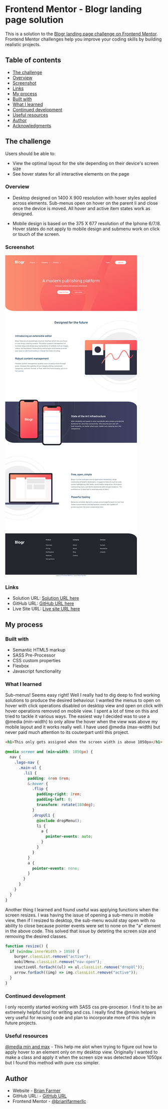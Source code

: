 # Frontend Mentor - Blogr landing page solution

This is a solution to the [Blogr landing page challenge on Frontend Mentor](https://www.frontendmentor.io/challenges/blogr-landing-page-EX2RLAApP). Frontend Mentor challenges help you improve your coding skills by building realistic projects.

## Table of contents

- [The challenge](#the-challenge)
- [Overview](#overview)
- [Screenshot](#screenshot)
- [Links](#links)
- [My process](#my-process)
- [Built with](#built-with)
- [What I learned](#what-i-learned)
- [Continued development](#continued-development)
- [Useful resources](#useful-resources)
- [Author](#author)
- [Acknowledgments](#acknowledgments)

## The challenge

Users should be able to:

- View the optimal layout for the site depending on their device's screen size
- See hover states for all interactive elements on the page

### Overview

- Desktop designed on 1400 X 900 resolution with hover styles applied across elements. Sub-menus open on hover on the parent li and close once the device is moved. All hover and active item states work as designed.

- Mobile design is based on the 375 X 677 resolution of the Iphone 6/7/8. Hover states do not apply to mobile design and submenu work on click or touch of the screen.

### Screenshot

![](./assets/images/desktop.png)

### Links

- Solution URL: [ Solution URL here](https://www.frontendmentor.io/solutions/blogr-landing-page-built-with-html-scss-and-javascript-BXOqqRrdT)
- GitHub URL: [GitHub URL here](https://github.com/brianlfarmerllc/fem_blogr_landing_page)
- Live Site URL: [Live site URL here](https://fem-blogr-landing.netlify.app/)

## My process

### Built with

- Semantic HTML5 markup
- SASS Pre-Processor
- CSS custom properties
- Flexbox
- Javascript functionality

### What I learned

Sub-menus! Seems easy right! Well I really had to dig deep to find working solutions to produce the desired behaviour. I wanted the menus to open on hover with click operations disabled on desktop view and open on click with hover operations removed on mobile view. I spent a lot of time on this and tried to tackle it various ways. The easiest way I decided was to use a @media (min-width) to only allow the hover when the view was above my mobile layout and it works really well. I have used @media (max-width) but never paid much attention to its couterpart until this project.

```html
<h1>This only gets assigned when the screen width is above 1050px</h1>
```

```css
@media screen and (min-width: 1050px) {
  nav {
    .logo-nav {
      .main-ul {
        .li1 {
          padding: 4rem 0rem;
          &:hover {
            .flip {
              padding-right: 1rem;
              padding-left: 0;
              transform: rotate(180deg);
            }
            .dropUl1 {
              @include dropMenu();
              li {
                a {
                  pointer-events: auto;
                }
              }
            }
          }
          a {
            pointer-events: none;
          }
        }
      }
    }
  }
}
```

Another thing I learned and found useful was applying functions when the screen resizes. I was having the issue of opening a sub-menu in mobile view, then if I resized to desktop, the sub-menu would stay open with no ability to close because pointer events were set to none on the "a" element in the above code. This solved that issue by deteting the screen size and removing the desired classes.

```js
function resize() {
  if (window.innerWidth > 1050) {
    burger.classList.remove("active");
    mobilMenu.classList.remove("nav-open");
    inactiveUl.forEach((ul) => ul.classList.remove("dropUl"));
    arrow.forEach((img) => img.classList.remove("active"));
  }
}
```

### Continued development

I only recently started working with SASS css pre-procesor. I find it to be an extremely helpful tool for writing and css. I really find the @mixin helpers very useful for reusing code and plan to incorporate more of this style in future projects.

### Useful resources

[@media min and max](https://www.emailonacid.com/blog/article/email-development/emailology_media_queries_demystified_min-width_and_max-width/) - This help me alot when trying to figure out how to apply hover to an element only on my desktop view. Originally I wanted to make a class and apply it when the screen size was detected above 1050px but I found this method with pure css simpler.

## Author

- Website - [Brian Farmer](https://brianlfarmerllc-biosite.netlify.app/)
- GitHub URL: - [GitHub URL](https://github.com/brianlfarmerllc/fem_blogr_landing_page)
- Frontend Mentor - [@brianlfarmerllc](https://www.frontendmentor.io/profile/brianlfarmerllc)
